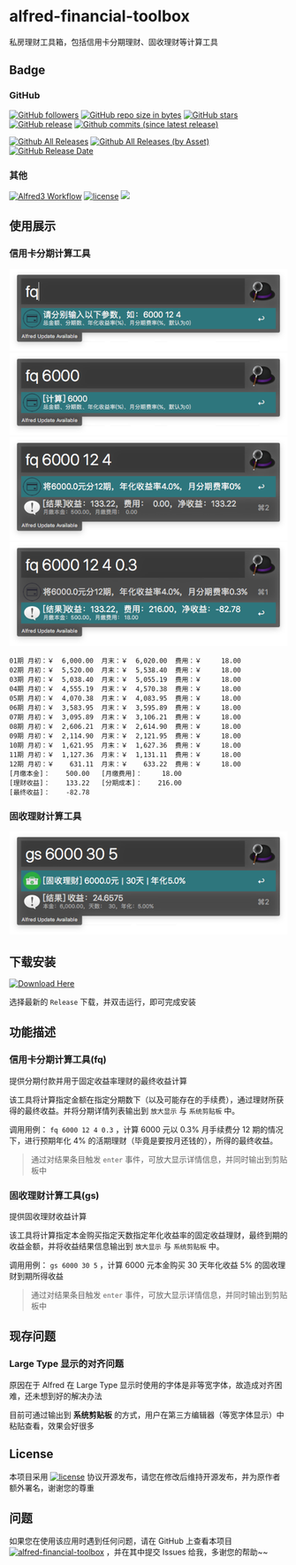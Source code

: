 # alfred-financial-toolbox

私房理财工具箱，包括信用卡分期理财、固收理财等计算工具

## Badge

### GitHub

[![GitHub followers](https://img.shields.io/github/followers/littlemo.svg?label=github%20follow)](https://github.com/littlemo)
[![GitHub repo size in bytes](https://img.shields.io/github/repo-size/littlemo/alfred-financial-toolbox.svg)](https://github.com/littlemo/alfred-financial-toolbox)
[![GitHub stars](https://img.shields.io/github/stars/littlemo/alfred-financial-toolbox.svg?label=github%20stars)](https://github.com/littlemo/alfred-financial-toolbox)
[![GitHub release](https://img.shields.io/github/release/littlemo/alfred-financial-toolbox.svg)](https://github.com/littlemo/alfred-financial-toolbox/releases)
[![Github commits (since latest release)](https://img.shields.io/github/commits-since/littlemo/alfred-financial-toolbox/latest.svg)](https://github.com/littlemo/alfred-financial-toolbox)

[![Github All Releases](https://img.shields.io/github/downloads/littlemo/alfred-financial-toolbox/total.svg)](https://github.com/littlemo/alfred-financial-toolbox/releases)
[![Github All Releases (by Asset)](https://img.shields.io/github/downloads/littlemo/alfred-financial-toolbox/alfred-financial-toolbox.alfredworkflow.svg)](https://github.com/littlemo/alfred-financial-toolbox/releases)
[![GitHub Release Date](https://img.shields.io/github/release-date/littlemo/alfred-financial-toolbox.svg)](https://github.com/littlemo/alfred-financial-toolbox/releases)

### 其他

[![Alfred3 Workflow](https://img.shields.io/badge/alfred3-workflow-brightgreen.svg)](https://www.alfredapp.com)
[![license](https://img.shields.io/github/license/littlemo/alfred-financial-toolbox.svg)](https://github.com/littlemo/alfred-financial-toolbox)
[![](https://img.shields.io/badge/bitcoin-donate-green.svg)](https://keybase.io/littlemo)

## 使用展示

### 信用卡分期计算工具

![0-0.png](https://github.com/littlemo/alfred-financial-toolbox/blob/master/screenshot/0-0.png)
![0-1.png](https://github.com/littlemo/alfred-financial-toolbox/blob/master/screenshot/0-1.png)
![0-2.png](https://github.com/littlemo/alfred-financial-toolbox/blob/master/screenshot/0-2.png)
![0-3.png](https://github.com/littlemo/alfred-financial-toolbox/blob/master/screenshot/0-3.png)

```
01期 月初：￥  6,000.00  月末：￥  6,020.00  费用：￥     18.00
02期 月初：￥  5,520.00  月末：￥  5,538.40  费用：￥     18.00
03期 月初：￥  5,038.40  月末：￥  5,055.19  费用：￥     18.00
04期 月初：￥  4,555.19  月末：￥  4,570.38  费用：￥     18.00
05期 月初：￥  4,070.38  月末：￥  4,083.95  费用：￥     18.00
06期 月初：￥  3,583.95  月末：￥  3,595.89  费用：￥     18.00
07期 月初：￥  3,095.89  月末：￥  3,106.21  费用：￥     18.00
08期 月初：￥  2,606.21  月末：￥  2,614.90  费用：￥     18.00
09期 月初：￥  2,114.90  月末：￥  2,121.95  费用：￥     18.00
10期 月初：￥  1,621.95  月末：￥  1,627.36  费用：￥     18.00
11期 月初：￥  1,127.36  月末：￥  1,131.11  费用：￥     18.00
12期 月初：￥    631.11  月末：￥    633.22  费用：￥     18.00
[月缴本金]：    500.00   [月缴费用]：     18.00
[理财收益]：    133.22   [分期成本]：    216.00
[最终收益]：    -82.78
```

### 固收理财计算工具

![1-0.png](https://github.com/littlemo/alfred-financial-toolbox/blob/master/screenshot/1-0.png)

## 下载安装

[![Download Here](https://img.shields.io/badge/Download-Here-brightgreen.svg)](https://github.com/littlemo/alfred-financial-toolbox/releases)

选择最新的 `Release` 下载，并双击运行，即可完成安装

## 功能描述

### 信用卡分期计算工具(fq)

提供分期付款并用于固定收益率理财的最终收益计算

该工具将计算指定金额在指定分期数下（以及可能存在的手续费），通过理财所获得的最终收益。并将分期详情列表输出到 `放大显示` 与 `系统剪贴板` 中。

调用用例： `fq 6000 12 4 0.3` ，计算 6000 元以 0.3% 月手续费分 12 期的情况下，进行预期年化 4% 的活期理财（毕竟是要按月还钱的），所得的最终收益。

> 通过对结果条目触发 `enter` 事件，可放大显示详情信息，并同时输出到剪贴板中

### 固收理财计算工具(gs)

提供固收理财收益计算

该工具将计算指定本金购买指定天数指定年化收益率的固定收益理财，最终到期的收益金额，并将收益结果信息输出到 `放大显示` 与 `系统剪贴板` 中。

调用用例： `gs 6000 30 5` ，计算 6000 元本金购买 30 天年化收益 5% 的固收理财到期所得收益

> 通过对结果条目触发 `enter` 事件，可放大显示详情信息，并同时输出到剪贴板中

## 现存问题

### Large Type 显示的对齐问题
原因在于 Alfred 在 Large Type 显示时使用的字体是非等宽字体，故造成对齐困难，还未想到好的解决办法

目前可通过输出到 __系统剪贴板__ 的方式，用户在第三方编辑器（等宽字体显示）中粘贴查看，效果会好很多

## License

本项目采用 [![license](https://img.shields.io/github/license/littlemo/alfred-financial-toolbox.svg)](https://github.com/littlemo/alfred-financial-toolbox) 协议开源发布，请您在修改后维持开源发布，并为原作者额外署名，谢谢您的尊重

## 问题

如果您在使用该应用时遇到任何问题，请在 GitHub 上查看本项目 [![alfred-financial-toolbox](https://img.shields.io/badge/Repo-alfred--financial-toolbox-brightgreen.svg)](https://github.com/littlemo/alfred-financial-toolbox) ，并在其中提交 Issues 给我，多谢您的帮助~~
